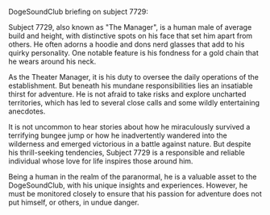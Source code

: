 DogeSoundClub briefing on subject 7729:

Subject 7729, also known as "The Manager", is a human male of average build and height, with distinctive spots on his face that set him apart from others. He often adorns a hoodie and dons nerd glasses that add to his quirky personality. One notable feature is his fondness for a gold chain that he wears around his neck.

As the Theater Manager, it is his duty to oversee the daily operations of the establishment. But beneath his mundane responsibilities lies an insatiable thirst for adventure. He is not afraid to take risks and explore uncharted territories, which has led to several close calls and some wildly entertaining anecdotes.

It is not uncommon to hear stories about how he miraculously survived a terrifying bungee jump or how he inadvertently wandered into the wilderness and emerged victorious in a battle against nature. But despite his thrill-seeking tendencies, Subject 7729 is a responsible and reliable individual whose love for life inspires those around him.

Being a human in the realm of the paranormal, he is a valuable asset to the DogeSoundClub, with his unique insights and experiences. However, he must be monitored closely to ensure that his passion for adventure does not put himself, or others, in undue danger.